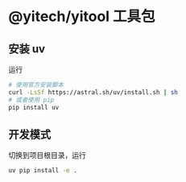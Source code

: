 # @yitech/yitool 工具包

## 安装 uv 

运行
```bash
# 使用官方安装脚本
curl -LsSf https://astral.sh/uv/install.sh | sh
# 或者使用 pip
pip install uv
```

## 开发模式

切换到项目根目录，运行
```bash
uv pip install -e .
```
